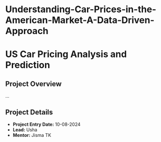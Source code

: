 # Understanding-Car-Prices-in-the-American-Market-A-Data-Driven-Approach
# US Car Pricing Analysis and Prediction

## Project Overview

...

## Project Details

- **Project Entry Date:** 10-08-2024
- **Lead:** Usha
- **Mentor:** Jisma TK
